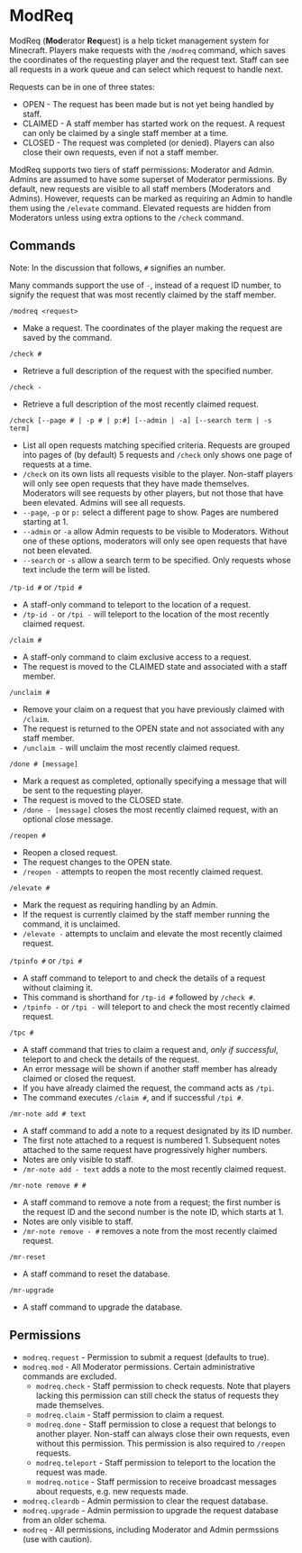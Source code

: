 ModReq
======
ModReq (**Mod**erator **Req**uest) is a help ticket management system for Minecraft.  Players make requests with the `/modreq` command, which saves the coordinates of the requesting player and the request text.  Staff can see all requests in a work queue and can select which request to handle next.

Requests can be in one of three states:
 * OPEN - The request has been made but is not yet being handled by staff.
 * CLAIMED - A staff member has started work on the request. A request can only be claimed by a single staff member at a time.
 * CLOSED - The request was completed (or denied).  Players can also close their own requests, even if not a staff member.

ModReq supports two tiers of staff permissions: Moderator and Admin.  Admins are assumed to have some superset of Moderator permissions.  By default, new requests are visible to all staff members (Moderators and Admins).  However, requests can be marked as requiring an Admin to handle them using the `/elevate` command.  Elevated requests are hidden from Moderators unless using extra options to the `/check` command.


Commands
--------
Note: In the discussion that follows, `#` signifies an number.

Many commands support the use of `-`, instead of a request ID number, to signify the request that was most recently claimed by the staff member.

`/modreq <request>`
 * Make a request.  The coordinates of the player making the request are saved by the command.

`/check #`
 * Retrieve a full description of the request with the specified number.

`/check -`
 * Retrieve a full description of the most recently claimed request.

`/check [--page # | -p # | p:#] [--admin | -a] [--search term | -s term]`
 * List all open requests matching specified criteria.  Requests are grouped into pages of (by default) 5 requests and `/check` only shows one page of requests at a time.
 * `/check` on its own lists all requests visible to the player. Non-staff players will only see open requests that they have made themselves. Moderators will see requests by other players, but not those that have been elevated. Admins will see all requests.
 * `--page`, `-p` or `p:` select a different page to show.  Pages are numbered starting at 1.
 * `--admin` or `-a` allow Admin requests to be visible to Moderators. Without one of these options, moderators will only see open requests that have not been elevated.
 * `--search` or `-s` allow a search term to be specified. Only requests whose text include the term will be listed.

`/tp-id #` or `/tpid #`
 * A staff-only command to teleport to the location of a request.
 * `/tp-id -` or `/tpi -` will teleport to the location of the most recently claimed request.

`/claim #`
 * A staff-only command to claim exclusive access to a request.
 * The request is moved to the CLAIMED state and associated with a staff member.

`/unclaim #`
 * Remove your claim on a request that you have previously claimed with `/claim`.
 * The request is returned to the OPEN state and not associated with any staff member.
 * `/unclaim -` will unclaim the most recently claimed request.

`/done # [message]`
 * Mark a request as completed, optionally specifying a message that will be sent to the requesting player.
 * The request is moved to the CLOSED state.
 * `/done - [message]` closes the most recently claimed request, with an optional close message.

`/reopen #`
 * Reopen a closed request.
 * The request changes to the OPEN state.
 * `/reopen -` attempts to reopen the most recently claimed request.

`/elevate #`
 * Mark the request as requiring handling by an Admin.
 * If the request is currently claimed by the staff member running the command, it is unclaimed.
 * `/elevate -` attempts to unclaim and elevate the most recently claimed request.

`/tpinfo #` or `/tpi #`
 * A staff command to teleport to and check the details of a request without claiming it.
 * This command is shorthand for `/tp-id #` followed by `/check #`.
 * `/tpinfo -` or `/tpi -` will teleport to and check the most recently claimed request.

`/tpc #`
 * A staff command that tries to claim a request and, _only if successful_, teleport to and check the details of the request.
 * An error message will be shown if another staff member has already claimed or closed the request.
 * If you have already claimed the request, the command acts as `/tpi`.
 * The command executes `/claim #`, and if successful `/tpi #`.

`/mr-note add # text`
 * A staff command to add a note to a request designated by its ID number.
 * The first note attached to a request is numbered 1.  Subsequent notes attached to the same request have progressively higher numbers.
 * Notes are only visible to staff.
 * `/mr-note add - text` adds a note to the most recently claimed request.

`/mr-note remove # #`
 * A staff command to remove a note from a request; the first number is the request ID and the second number is the note ID, which starts at 1.
 * Notes are only visible to staff.
 * `/mr-note remove - #` removes a note from the most recently claimed request.

`/mr-reset`
 * A staff command to reset the database.

`/mr-upgrade`
 * A staff command to upgrade the database.


Permissions
-----------
 * `modreq.request` - Permission to submit a request (defaults to true).
 * `modreq.mod` - All Moderator permissions. Certain administrative commands are excluded.
   * `modreq.check` - Staff permission to check requests. Note that players lacking this permission can still check the status of requests they made themselves.
   * `modreq.claim` - Staff permission to claim a request.
   * `modreq.done` - Staff permission to close a request that belongs to another player.  Non-staff can always close their own requests, even without this permission.  This permission is also required to `/reopen` requests.
   * `modreq.teleport` - Staff permission to teleport to the location the request was made.
   * `modreq.notice` - Staff permission to receive broadcast messages about requests, e.g. new requests made.
 * `modreq.cleardb` - Admin permission to clear the request database.
 * `modreq.upgrade` - Admin permission to upgrade the request database from an older schema.
 * `modreq` - All permissions, including Moderator and Admin permssions (use with caution).
